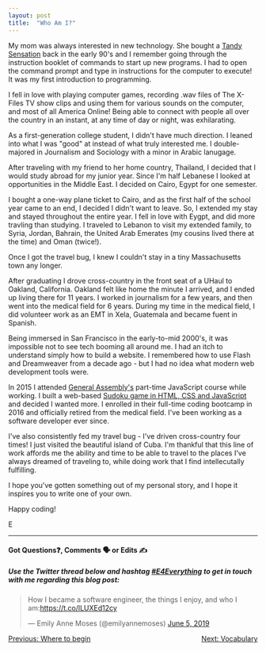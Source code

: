 ```yaml
---
layout: post
title:  "Who Am I?"
---
```


My mom was always interested in new technology. She bought a [Tandy Sensation][tandy] back in the early 90's and I remember going through the instruction booklet of commands to start up new programs. I had to open the command prompt and type in instructions for the computer to execute! It was my first introduction to programming.

I fell in love with playing computer games, recording .wav files of The X-Files TV show clips and using them for various sounds on the computer, and most of all America Online!  Being able to connect with people all over the country in an instant, at any time of day or night, was exhilarating.

As a first-generation college student, I didn't have much direction. I leaned into what I was "good" at instead of what truly interested me. I double-majored in Journalism and Sociology with a minor in Arabic lanugage.

After traveling with my friend to her home country, Thailand, I decided that I would study abroad for my junior year. Since I'm half Lebanese I looked at opportunities in the Middle East.  I decided on Cairo, Egypt for one semester.  

I bought a one-way plane ticket to Cairo, and as the first half of the school year came to an end, I decided I didn't want to leave. So, I extended my stay and stayed throughout the entire year.  I fell in love with Eygpt, and did more travling than studying. I traveled to Lebanon to visit my extended family, to Syria, Jordan, Bahrain, the United Arab Emerates (my cousins lived there at the time) and Oman (twice!).

Once I got the travel bug, I knew I couldn't stay in a tiny Massachusetts town any longer.

After graduating I drove cross-country in the front seat of a UHaul to Oakland, California. Oakland felt like home the minute I arrived, and I ended up living there for 11 years.  I worked in journalism for a few years, and then went into the medical field for 6 years. During my time in the medical field, I did volunteer work as an EMT in Xela, Guatemala and became fuent in Spanish.

Being immersed in San Francisco in the early-to-mid 2000's, it was impossible not to see tech booming all around me. I had an itch to understand simply how to build a website. I remembered how to use Flash and Dreamweaver from a decade ago - but I had no idea what modern web development tools were.

In 2015 I attended [General Assembly's][ga] part-time JavaScript course while working. I built a web-based [Sudoku game in HTML, CSS and JavaScript][sudoku] and decided I wanted more. I enrolled in their full-time coding bootcamp in 2016 and officially retired from the medical field. I've been working as a software developer ever since.

I've also consistently fed my travel bug - I've driven cross-country four times! I just visited the beautiful island of Cuba. I'm thankful that this line of work affords me the ability and time to be able to travel to the places I've always dreamed of traveling to, while doing work that I find intellecutally fulfilling.

I hope you've gotten something out of my personal story, and I hope it inspires you to write one of your own.

Happy coding!

E
<hr>
<h4>Got Questions❓, Comments 🗣 or Edits ✍</h4>
<h5>Use the Twitter thread below and hashtag <a href="https://twitter.com/hashtag/e4everything?f=tweets&vertical=default&lang=en" target="_blank">#E4Everything</a> to get in touch with me regarding this blog post:</h5>

<blockquote class="twitter-tweet" data-lang="en"><p lang="en" dir="ltr">How I became a software engineer, the things I enjoy, and who I am:<a href="https://t.co/lLUXEd12cy">https://t.co/lLUXEd12cy</a></p>&mdash; Emily Anne Moses (@emilyannemoses) <a href="https://twitter.com/emilyannemoses/status/1136356773043085312?ref_src=twsrc%5Etfw">June 5, 2019</a></blockquote>
<script async src="https://platform.twitter.com/widgets.js" charset="utf-8"></script>

<span><a href="https://eamoses.github.io/blog/2019/05/31/where-to-begin.html" style="float:left;">Previous: Where to begin</a><a href="https://eamoses.github.io/blog/2019/06/02/vocabulary.html" style="float:right;">Next: Vocabulary</a></span>

[tandy]: https://www.youtube.com/watch?v=6ZIF2mw6fK4
[ga]: https://generalassemb.ly/locations/san-francisco
[sudoku]: https://codepen.io/emilyannemoses/pen/OYrvqx